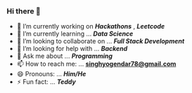 ### Hi there 👋


- 🔭 I’m currently working on ***Hackathons*** , ***Leetcode***
- 🌱 I’m currently learning ... ***Data Science***
- 👯 I’m looking to collaborate on ... ***Full Stack Development*** 
- 🤔 I’m looking for help with ... ***Backend***
- 💬 Ask me about ... ***Programming***
- 📫 How to reach me: ... **singhyogendar78@gmail.com**
- 😄 Pronouns: ... ***Him/He***
- ⚡ Fun fact: ... ***Teddy***

